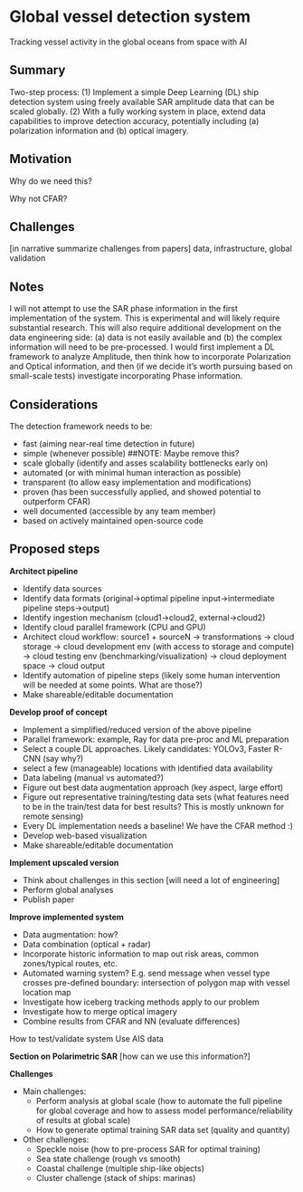 # Global vessel detection system

Tracking vessel activity in the global oceans from space with AI

## Summary 

Two-step process: (1) Implement a simple Deep Learning (DL) ship detection system using freely available SAR amplitude data that can be scaled globally. (2) With a fully working system in place, extend data capabilities to improve detection accuracy, potentially including (a) polarization information and (b) optical imagery.

## Motivation 

Why do we need this? 

Why not CFAR?

## Challenges

[in narrative summarize challenges from papers] data, infrastructure, global validation

## Notes

I will not attempt to use the SAR phase information in the first implementation of the system. This is experimental and will likely require substantial research. This will also require additional development on the data engineering side: (a) data is not easily available and (b) the complex information will need to be pre-processed. I would first implement a DL framework to analyze Amplitude, then think how to incorporate Polarization and Optical information, and then (if we decide it’s worth pursuing based on small-scale tests) investigate incorporating Phase information.

## Considerations

The detection framework needs to be:

- fast (aiming near-real time detection in future)
- simple (whenever possible) ##NOTE: Maybe remove this?
- scale globally (identify and asses scalability bottlenecks early on)
- automated (or with minimal human interaction as possible)
- transparent (to allow easy implementation and modifications)
- proven (has been successfully applied, and showed potential to outperform CFAR)
- well documented (accessible by any team member)
- based on actively maintained open-source code

## Proposed steps

**Architect pipeline**
* Identify data sources
* Identify data formats (original->optimal pipeline input->intermediate pipeline steps->output)
* Identify ingestion mechanism (cloud1->cloud2, external->cloud2)
* Identify cloud parallel framework (CPU and GPU)
* Architect cloud workflow: source1 + sourceN -> transformations -> cloud storage -> cloud development env (with access to storage and compute) -> cloud testing env (benchmarking/visualization) -> cloud deployment space -> cloud output
* Identify automation of pipeline steps (likely some human intervention will be needed at some points. What are those?)
* Make shareable/editable documentation

**Develop proof of concept**
* Implement a simplified/reduced version of the above pipeline
* Parallel framework: example, Ray for data pre-proc and ML preparation
* Select a couple DL approaches. Likely candidates: YOLOv3, Faster R-CNN (say why?)
* select a few (manageable) locations with identified data availability
* Data labeling (manual vs automated?)
* Figure out best data augmentation approach (key aspect, large effort)
* Figure out representative training/testing data sets (what features need to be in the train/test data for best results? This is mostly unknown for remote sensing)
* Every DL implementation needs a baseline! We have the CFAR method :)
* Develop web-based visualization
* Make shareable/editable documentation

**Implement upscaled version**
* Think about challenges in this section [will need a lot of engineering]
* Perform global analyses
* Publish paper

**Improve implemented system**
* Data augmentation: how?
* Data combination (optical + radar)
* Incorporate historic information to map out risk areas, common zones/typical routes, etc.
* Automated warning system? E.g. send message when vessel type crosses pre-defined boundary: intersection of polygon map with vessel location map
* Investigate how iceberg tracking methods apply to our problem
* Investigate how to merge optical imagery
* Combine results from CFAR and NN (evaluate differences)

How to test/validate system
Use AIS data

**Section on Polarimetric SAR**
[how can we use this information?]

**Challenges**
* Main challenges: 
	- Perform analysis at global scale (how to automate the full pipeline for global coverage and how to assess model performance/reliability of results at global scale)
	- How to generate optimal training SAR data set (quality and quantity)
* Other challenges:
	- Speckle noise (how to pre-process SAR for optimal training)
	- Sea state challenge (rough vs smooth)
	- Coastal challenge (multiple ship-like objects)
	- Cluster challenge (stack of ships: marinas)

